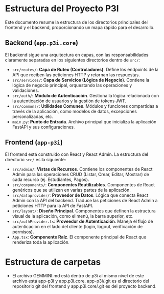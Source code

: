 # Estructura del Proyecto P3I

Este documento resume la estructura de los directorios principales del frontend y el backend, proporcionando un mapa rápido para el desarrollo.

## Backend (`app.p3i.core`)

El backend sigue una arquitectura en capas, con las responsabilidades claramente separadas en los siguientes directorios dentro de `src/`:

-   `src/routes/`: **Capa de Ruteo (Controladores)**. Define los endpoints de la API que reciben las peticiones HTTP y retornan las respuestas.
-   `src/services/`: **Capa de Servicios (Lógica de Negocio)**. Contiene la lógica de negocio principal, orquestando las operaciones y validaciones.
-   `src/auth/`: **Módulo de Autenticación**. Gestiona la lógica relacionada con la autenticación de usuarios y la gestión de tokens JWT.
-   `src/commons/`: **Utilidades Comunes**. Módulos y funciones compartidas a través de la aplicación, como modelos de datos, excepciones personalizadas, etc.
-   `main.py`: **Punto de Entrada**. Archivo principal que inicializa la aplicación FastAPI y sus configuraciones.

## Frontend (`app-p3i`)

El frontend está construido con React y React Admin. La estructura del directorio `src/` es la siguiente:

-   `src/admin/`: **Vistas de Recursos**. Contiene los componentes de React Admin para las operaciones CRUD (Listar, Crear, Editar, Mostrar) de cada recurso (ej. Estudiantes, Pagos).
-   `src/components/`: **Componentes Reutilizables**. Componentes de React genéricos que se utilizan en varias partes de la aplicación.
-   `src/dataprovider/`: **Proveedor de Datos**. Lógica que conecta React Admin con la API del backend. Traduce las peticiones de React Admin a peticiones HTTP para la API de FastAPI.
-   `src/layout/`: **Diseño Principal**. Componentes que definen la estructura visual de la aplicación, como el menú, la barra superior, etc.
-   `src/authProvider.ts`: **Proveedor de Autenticación**. Maneja el flujo de autenticación en el lado del cliente (login, logout, verificación de permisos).
-   `App.tsx`: **Componente Raíz**. El componente principal de React que renderiza toda la aplicación.

# Estructura de carpetas
- El archivo GEMMINI.md está dentro de p3i al mismo nivel de este archivo está app-p3i y app.p3i.core.  app-p3i/.git es el directorio del repositorio git del frontend y app.p3i.core/.git es del proyecto backend.

